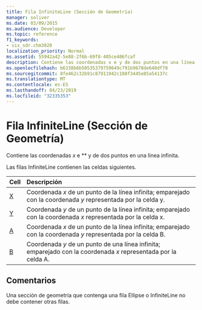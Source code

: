 ```yaml
---
title: Fila InfiniteLine (Sección de Geometría)
manager: soliver
ms.date: 03/09/2015
ms.audience: Developer
ms.topic: reference
f1_keywords:
- vis_sdr.chm3020
localization_priority: Normal
ms.assetid: 55942a42-5e88-2f6b-69f8-405ce406fcaf
description: Contiene las coordenadas x e y de dos puntos en una línea infinita.
ms.openlocfilehash: b6338b6b50535379759649c791b9678de640df70
ms.sourcegitcommit: 8fe462c32b91c87911942c188f3445e85a54137c
ms.translationtype: MT
ms.contentlocale: es-ES
ms.lasthandoff: 04/23/2019
ms.locfileid: "32335353"
---
```

# <a name="infiniteline-row-geometry-section"></a>Fila InfiniteLine (Sección de Geometría)

Contiene las coordenadas *x* e ** y de dos puntos en una línea infinita. 
  
Las filas InfiniteLine contienen las celdas siguientes.
  
|**Cell**|**Descripción**|
|:-----|:-----|
|[X](x-cell-geometry-section.md) <br/> |Coordenada *x* de un punto de la línea infinita; emparejado con la coordenada *y* representada por la celda y.  <br/> |
|[Y](y-cell-geometry-section.md) <br/> |Coordenada *y* de un punto de la línea infinita; emparejado con la coordenada *x* representada por la celda x.  <br/> |
|[A](a-cell-geometry-section.md) <br/> |Coordenada *x* de un punto de la línea infinita; emparejado con la coordenada *y* representada por la celda B.  <br/> |
|[B](b-cell-geometry-section.md) <br/> |Coordenada *y* de un punto de una línea infinita; emparejado con la coordenada *x* representada por la celda A.  <br/> |
   
## <a name="remarks"></a>Comentarios

Una sección de geometría que contenga una fila Ellipse o InfiniteLine no debe contener otras filas.
  

